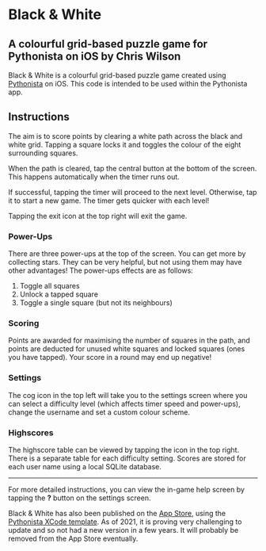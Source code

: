 # Black & White
## A colourful grid-based puzzle game for Pythonista on iOS by Chris Wilson

Black & White is a colourful grid-based puzzle game created using [Pythonista](http://omz-software.com/pythonista/) on iOS. This code is intended to be used within the Pythonista app.

## Instructions

The aim is to score points by clearing a white path across the black and white grid. Tapping a square locks it and toggles the colour of the eight surrounding squares. 

When the path is cleared, tap the central button at the bottom of the screen. This happens automatically when the timer runs out.

If successful, tapping the timer will proceed to the next level. Otherwise, tap it to start a new game. The timer gets quicker with each level!

Tapping the exit icon at the top right will exit the game.

### Power-Ups

There are three power-ups at the top of the screen. You can get more by collecting stars. They can be very helpful, but not using them may have other advantages! The power-ups effects are as follows:

1. Toggle all squares
2. Unlock a tapped square
3. Toggle a single square (but not its neighbours)

### Scoring

Points are awarded for maximising the number of squares in the path, and points are deducted for unused white squares and locked squares (ones you have tapped). Your score in a round may end up negative!

### Settings

The cog icon in the top left will take you to the settings screen where you can select a difficulty level (which affects timer speed and power-ups), change the username and set a custom colour scheme.

### Highscores

The highscore table can be viewed by tapping the icon in the top right. There is a separate table for each difficulty setting. Scores are stored for each user name using a local SQLite database.

***

For more detailed instructions, you can view the in-game help screen by tapping the **?** button on the settings screen.

Black & White has also been published on the [App Store](https://geo.itunes.apple.com/gb/app/black-white-grid-based-puzzle/id1102097118?mt=8), using the [Pythonista XCode template](https://github.com/omz/PythonistaAppTemplate). As of 2021, it is proving very challenging to update and so not had a new version in a few years. It will probably be removed from the App Store eventually.
